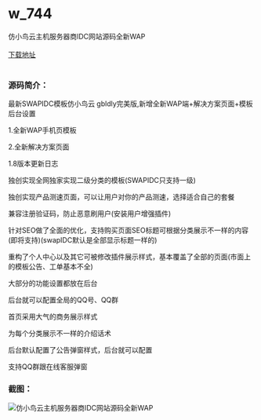 # w_744
仿小鸟云主机服务器商IDC网站源码全新WAP
<br/></br>
[下载地址](https://www.uuid2.com/744.html "下载地址")
<br/></br>
<h3>源码简介：</h3>
<p>最新SWAPIDC模板仿小鸟云 gbldly完美版,新增全新WAP端+解决方案页面+模板后台设置<p>
<p>1.全新WAP手机页模板<p>
<p>2.全新解决方案页面<p>
<p>1.8版本更新日志<p>
<p>独创实现全网独家实现二级分类的模板(SWAPIDC只支持一级)<p>
<p>独创实现产品测速页面，可以让用户对你的产品测速，选择适合自己的套餐<p>
<p>兼容注册验证码，防止恶意刷用户(安装用户增强插件)<p>
<p>针对SEO做了全面的优化，支持购买页面SEO标题可根据分类展示不一样的内容(即将支持)(swapIDC默认是全部显示标题一样的)<p>
<p>重构了个人中心以及其它可被修改插件展示样式，基本覆盖了全部的页面(市面上的模板公告、工单基本不全)<p>
<p>大部分的功能设置都放在后台<p>
<p>后台就可以配置全局的QQ号、QQ群<p>
<p>首页采用大气的商务展示样式<p>
<p>为每个分类展示不一样的介绍话术<p>
<p>后台默认配置了公告弹窗样式，后台就可以配置<p>
<p>支持QQ群跟在线客服弹窗<p>
<h3>截图：</h3>
<img src="https://www.uuid2.com/wp-content/uploads/img/202110/0fcb25c515.jpg" alt="仿小鸟云主机服务器商IDC网站源码全新WAP">
